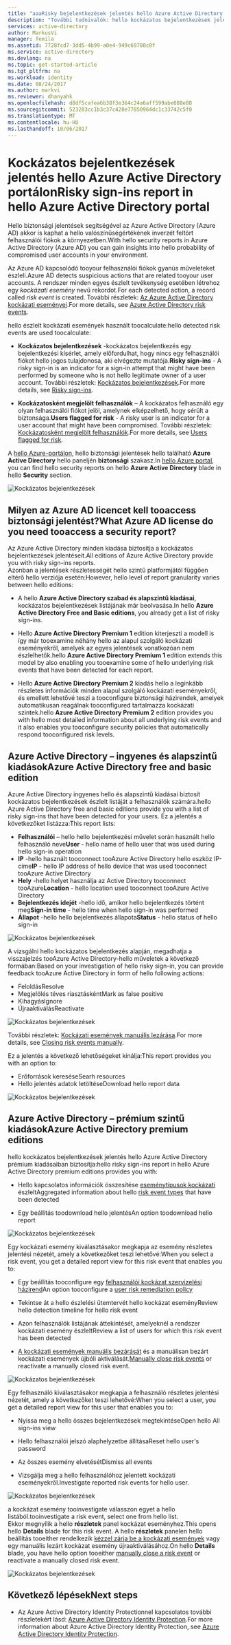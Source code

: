 ```yaml
---
title: "aaaRisky bejelentkezések jelentés hello Azure Active Directory portálon |} Microsoft Docs"
description: "További tudnivalók: hello kockázatos bejelentkezések jelentés hello Azure Active Directory portálon"
services: active-directory
author: MarkusVi
manager: femila
ms.assetid: 7728fcd7-3dd5-4b99-a0e4-949c69788c0f
ms.service: active-directory
ms.devlang: na
ms.topic: get-started-article
ms.tgt_pltfrm: na
ms.workload: identity
ms.date: 08/24/2017
ms.author: markvi
ms.reviewer: dhanyahk
ms.openlocfilehash: d8df5cafea6b38f3e364c24a6aff599abe088e88
ms.sourcegitcommit: 523283cc1b3c37c428e77850964dc1c33742c5f0
ms.translationtype: MT
ms.contentlocale: hu-HU
ms.lasthandoff: 10/06/2017
---
```

# <a name="risky-sign-ins-report-in-hello-azure-active-directory-portal"></a><span data-ttu-id="47834-103">Kockázatos bejelentkezések jelentés hello Azure Active Directory portálon</span><span class="sxs-lookup"><span data-stu-id="47834-103">Risky sign-ins report in hello Azure Active Directory portal</span></span>

<span data-ttu-id="47834-104">Hello biztonsági jelentések segítségével az Azure Active Directory (Azure AD) akkor is kaphat a hello valószínűségértékének inverzét feltört felhasználói fiókok a környezetben.</span><span class="sxs-lookup"><span data-stu-id="47834-104">With hello security reports in Azure Active Directory (Azure AD) you can gain insights into hello probability of compromised user accounts in your environment.</span></span> 

<span data-ttu-id="47834-105">Az Azure AD kapcsolódó tooyour felhasználói fiókok gyanús műveleteket észleli.</span><span class="sxs-lookup"><span data-stu-id="47834-105">Azure AD detects suspicious actions that are related tooyour user accounts.</span></span> <span data-ttu-id="47834-106">A rendszer minden egyes észlelt tevékenység esetében létrehoz egy *kockázati esemény* nevű rekordot.</span><span class="sxs-lookup"><span data-stu-id="47834-106">For each detected action, a record called *risk event* is created.</span></span> <span data-ttu-id="47834-107">További részletek: [Az Azure Active Directory kockázati eseményei](active-directory-identity-protection-risk-events.md).</span><span class="sxs-lookup"><span data-stu-id="47834-107">For more details, see [Azure Active Directory risk events](active-directory-identity-protection-risk-events.md).</span></span> 

<span data-ttu-id="47834-108">hello észlelt kockázati események használt toocalculate:</span><span class="sxs-lookup"><span data-stu-id="47834-108">hello detected risk events are used toocalculate:</span></span>

- <span data-ttu-id="47834-109">**Kockázatos bejelentkezések** -kockázatos bejelentkezés egy bejelentkezési kísérlet, amely előfordulhat, hogy nincs egy felhasználói fiókot hello jogos tulajdonosa, aki elvégezte mutatója.</span><span class="sxs-lookup"><span data-stu-id="47834-109">**Risky sign-ins** - A risky sign-in is an indicator for a sign-in attempt that might have been performed by someone who is not hello legitimate owner of a user account.</span></span> <span data-ttu-id="47834-110">További részletek: [Kockázatos bejelentkezések](active-directory-identityprotection.md#risky-sign-ins).</span><span class="sxs-lookup"><span data-stu-id="47834-110">For more details, see [Risky sign-ins](active-directory-identityprotection.md#risky-sign-ins).</span></span> 

- <span data-ttu-id="47834-111">**Kockázatosként megjelölt felhasználók** – A kockázatos felhasználó egy olyan felhasználói fiókot jelöl, amelynek elképzelhető, hogy sérült a biztonsága.</span><span class="sxs-lookup"><span data-stu-id="47834-111">**Users flagged for risk** - A risky user is an indicator for a user account that might have been compromised.</span></span> <span data-ttu-id="47834-112">További részletek: [Kockázatosként megjelölt felhasználók](active-directory-identityprotection.md#users-flagged-for-risk).</span><span class="sxs-lookup"><span data-stu-id="47834-112">For more details, see [Users flagged for risk](active-directory-identityprotection.md#users-flagged-for-risk).</span></span>  

<span data-ttu-id="47834-113">A [hello Azure-portálon](https://portal.azure.com), hello biztonsági jelentések hello található **Azure Active Directory** hello paneljén **biztonsági** szakasz.</span><span class="sxs-lookup"><span data-stu-id="47834-113">In [hello Azure portal](https://portal.azure.com), you can find hello security reports on hello **Azure Active Directory** blade in hello **Security** section.</span></span> 

![Kockázatos bejelentkezések](./media/active-directory-reporting-security-risky-sign-ins/10.png)


## <a name="what-azure-ad-license-do-you-need-tooaccess-a-security-report"></a><span data-ttu-id="47834-115">Milyen az Azure AD licencet kell tooaccess biztonsági jelentést?</span><span class="sxs-lookup"><span data-stu-id="47834-115">What Azure AD license do you need tooaccess a security report?</span></span>  

<span data-ttu-id="47834-116">Az Azure Active Directory minden kiadása biztosítja a kockázatos bejelentkezések jelentéseit.</span><span class="sxs-lookup"><span data-stu-id="47834-116">All editions of Azure Active Directory provide you with risky sign-ins reports.</span></span>  
<span data-ttu-id="47834-117">Azonban a jelentések részletességét hello szintű platformjától függően eltérő hello verziója esetén:</span><span class="sxs-lookup"><span data-stu-id="47834-117">However, hello level of report granularity varies between hello editions:</span></span> 

- <span data-ttu-id="47834-118">A hello **Azure Active Directory szabad és alapszintű kiadásai**, kockázatos bejelentkezések listájának már beolvasása.</span><span class="sxs-lookup"><span data-stu-id="47834-118">In hello **Azure Active Directory Free and Basic editions**, you already get a list of risky sign-ins.</span></span> 

- <span data-ttu-id="47834-119">Hello **Azure Active Directory Premium 1** edition kiterjeszti a modell is így már tooexamine néhány hello az alapul szolgáló kockázati eseményekről, amelyek az egyes jelentések vonatkozóan nem észlelhetők.</span><span class="sxs-lookup"><span data-stu-id="47834-119">hello **Azure Active Directory Premium 1** edition extends this model by also enabling you tooexamine some of hello underlying risk events that have been detected for each report.</span></span> 

- <span data-ttu-id="47834-120">Hello **Azure Active Directory Premium 2** kiadás hello a leginkább részletes információk minden alapul szolgáló kockázati eseményekről, és emellett lehetővé teszi a tooconfigure biztonsági házirendek, amelyek automatikusan reagálnak tooconfigured tartalmazza kockázati szintek.</span><span class="sxs-lookup"><span data-stu-id="47834-120">hello **Azure Active Directory Premium 2** edition provides you with hello most detailed information about all underlying risk events and it also enables you tooconfigure security policies that automatically respond tooconfigured risk levels.</span></span>



## <a name="azure-active-directory-free-and-basic-edition"></a><span data-ttu-id="47834-121">Azure Active Directory – ingyenes és alapszintű kiadások</span><span class="sxs-lookup"><span data-stu-id="47834-121">Azure Active Directory free and basic edition</span></span>

<span data-ttu-id="47834-122">Azure Active Directory ingyenes hello és alapszintű kiadásai biztosít kockázatos bejelentkezések észlelt listáját a felhasználók számára.</span><span class="sxs-lookup"><span data-stu-id="47834-122">hello Azure Active Directory free and basic editions provide you with a list of risky sign-ins that have been detected for your users.</span></span> <span data-ttu-id="47834-123">Ez a jelentés a következőket listázza:</span><span class="sxs-lookup"><span data-stu-id="47834-123">This report lists:</span></span>

- <span data-ttu-id="47834-124">**Felhasználói** – hello hello bejelentkezési művelet során használt hello felhasználó neve</span><span class="sxs-lookup"><span data-stu-id="47834-124">**User** - hello name of hello user that was used during hello sign-in operation</span></span>
- <span data-ttu-id="47834-125">**IP** -hello használt tooconnect tooAzure Active Directory hello eszköz IP-címe</span><span class="sxs-lookup"><span data-stu-id="47834-125">**IP** - hello IP address of hello device that was used tooconnect tooAzure Active Directory</span></span>
- <span data-ttu-id="47834-126">**Hely** -hello helyet használja az Active Directory tooconnect tooAzure</span><span class="sxs-lookup"><span data-stu-id="47834-126">**Location** - hello location used tooconnect tooAzure Active Directory</span></span>
- <span data-ttu-id="47834-127">**Bejelentkezés idejét** -hello idő, amikor hello bejelentkezés történt meg</span><span class="sxs-lookup"><span data-stu-id="47834-127">**Sign-in time** - hello time when hello sign-in was performed</span></span>
- <span data-ttu-id="47834-128">**Állapot** -hello hello bejelentkezés állapota</span><span class="sxs-lookup"><span data-stu-id="47834-128">**Status** - hello status of hello sign-in</span></span>


![Kockázatos bejelentkezések](./media/active-directory-reporting-security-risky-sign-ins/01.png)

<span data-ttu-id="47834-130">A vizsgálni hello kockázatos bejelentkezés alapján, megadhatja a visszajelzés tooAzure Active Directory-hello műveletek a következő formában:</span><span class="sxs-lookup"><span data-stu-id="47834-130">Based on your investigation of hello risky sign-in, you can provide feedback tooAzure Active Directory in form of hello following actions:</span></span>

- <span data-ttu-id="47834-131">Feloldás</span><span class="sxs-lookup"><span data-stu-id="47834-131">Resolve</span></span>
- <span data-ttu-id="47834-132">Megjelölés téves riasztásként</span><span class="sxs-lookup"><span data-stu-id="47834-132">Mark as false positive</span></span>
- <span data-ttu-id="47834-133">Kihagyás</span><span class="sxs-lookup"><span data-stu-id="47834-133">Ignore</span></span>
- <span data-ttu-id="47834-134">Újraaktiválás</span><span class="sxs-lookup"><span data-stu-id="47834-134">Reactivate</span></span>

![Kockázatos bejelentkezések](./media/active-directory-reporting-security-risky-sign-ins/21.png)

<span data-ttu-id="47834-136">További részletek: [Kockázati események manuális lezárása](active-directory-identityprotection.md#closing-risk-events-manually).</span><span class="sxs-lookup"><span data-stu-id="47834-136">For more details, see [Closing risk events manually](active-directory-identityprotection.md#closing-risk-events-manually).</span></span>

<span data-ttu-id="47834-137">Ez a jelentés a következő lehetőségeket kínálja:</span><span class="sxs-lookup"><span data-stu-id="47834-137">This report provides you with an option to:</span></span>

- <span data-ttu-id="47834-138">Erőforrások keresése</span><span class="sxs-lookup"><span data-stu-id="47834-138">Searh resources</span></span>
- <span data-ttu-id="47834-139">Hello jelentés adatok letöltése</span><span class="sxs-lookup"><span data-stu-id="47834-139">Download hello report data</span></span>


![Kockázatos bejelentkezések](./media/active-directory-reporting-security-risky-sign-ins/93.png)


## <a name="azure-active-directory-premium-editions"></a><span data-ttu-id="47834-141">Azure Active Directory – prémium szintű kiadások</span><span class="sxs-lookup"><span data-stu-id="47834-141">Azure Active Directory premium editions</span></span>

<span data-ttu-id="47834-142">hello kockázatos bejelentkezések jelentés hello Azure Active Directory prémium kiadásaiban biztosítja:</span><span class="sxs-lookup"><span data-stu-id="47834-142">hello risky sign-ins report in hello Azure Active Directory premium editions provides you with:</span></span>

- <span data-ttu-id="47834-143">Hello kapcsolatos információk összesítése [eseménytípusok kockázati](active-directory-identity-protection-risk-events.md) észlelt</span><span class="sxs-lookup"><span data-stu-id="47834-143">Aggregated information about hello [risk event types](active-directory-identity-protection-risk-events.md) that have been detected</span></span>

- <span data-ttu-id="47834-144">Egy beállítás toodownload hello jelentés</span><span class="sxs-lookup"><span data-stu-id="47834-144">An option toodownload hello report</span></span>


![Kockázatos bejelentkezések](./media/active-directory-reporting-security-risky-sign-ins/456.png)


<span data-ttu-id="47834-146">Egy kockázati esemény kiválasztásakor megkapja az esemény részletes jelentési nézetét, amely a következőket teszi lehetővé:</span><span class="sxs-lookup"><span data-stu-id="47834-146">When you select a risk event, you get a detailed report view for this risk event that enables you to:</span></span>

- <span data-ttu-id="47834-147">Egy beállítás tooconfigure egy [felhasználói kockázat szervizelési házirend](active-directory-identityprotection.md#user-risk-security-policy)</span><span class="sxs-lookup"><span data-stu-id="47834-147">An option tooconfigure a [user risk remediation policy](active-directory-identityprotection.md#user-risk-security-policy)</span></span>  

- <span data-ttu-id="47834-148">Tekintse át a hello észlelési ütemtervét hello kockázat esemény</span><span class="sxs-lookup"><span data-stu-id="47834-148">Review hello detection timeline for hello risk event</span></span>  

- <span data-ttu-id="47834-149">Azon felhasználók listájának áttekintését, amelyeknél a rendszer kockázati esemény észlelt</span><span class="sxs-lookup"><span data-stu-id="47834-149">Review a list of users for which this risk event has been detected</span></span>

- <span data-ttu-id="47834-150">[A kockázati események manuális bezárását](active-directory-identityprotection.md#closing-risk-events-manually) és a manuálisan bezárt kockázati események újbóli aktiválását.</span><span class="sxs-lookup"><span data-stu-id="47834-150">[Manually close risk events](active-directory-identityprotection.md#closing-risk-events-manually) or reactivate a manually closed risk event.</span></span> 


![Kockázatos bejelentkezések](./media/active-directory-reporting-security-risky-sign-ins/457.png)

<span data-ttu-id="47834-152">Egy felhasználó kiválasztásakor megkapja a felhasználó részletes jelentési nézetét, amely a következőket teszi lehetővé:</span><span class="sxs-lookup"><span data-stu-id="47834-152">When you select a user, you get a detailed report view for this user that enables you to:</span></span>

- <span data-ttu-id="47834-153">Nyissa meg a hello összes bejelentkezések megtekintése</span><span class="sxs-lookup"><span data-stu-id="47834-153">Open hello All sign-ins view</span></span>

- <span data-ttu-id="47834-154">Hello felhasználói jelszó alaphelyzetbe állítása</span><span class="sxs-lookup"><span data-stu-id="47834-154">Reset hello user's password</span></span>

- <span data-ttu-id="47834-155">Az összes esemény elvetését</span><span class="sxs-lookup"><span data-stu-id="47834-155">Dismiss all events</span></span>

- <span data-ttu-id="47834-156">Vizsgálja meg a hello felhasználóhoz jelentett kockázati eseményekről.</span><span class="sxs-lookup"><span data-stu-id="47834-156">Investigate reported risk events for hello user.</span></span> 


![Kockázatos bejelentkezések](./media/active-directory-reporting-security-risky-sign-ins/324.png)


<span data-ttu-id="47834-158">a kockázat esemény tooinvestigate válasszon egyet a hello listából.</span><span class="sxs-lookup"><span data-stu-id="47834-158">tooinvestigate a risk event, select one from hello list.</span></span>  
<span data-ttu-id="47834-159">Ekkor megnyílik a hello **részletek** panel kockázat eseményhez.</span><span class="sxs-lookup"><span data-stu-id="47834-159">This opens hello **Details** blade for this risk event.</span></span> <span data-ttu-id="47834-160">A hello **részletek** panelen hello beállítás tooeither rendelkezik [kézzel zárja be a kockázati események](active-directory-identityprotection.md#closing-risk-events-manually) vagy egy manuális lezárt kockázat esemény újraaktiválásához.</span><span class="sxs-lookup"><span data-stu-id="47834-160">On hello **Details** blade, you have hello option tooeither [manually close a risk event](active-directory-identityprotection.md#closing-risk-events-manually) or reactivate a manually closed risk event.</span></span> 


![Kockázatos bejelentkezések](./media/active-directory-reporting-security-risky-sign-ins/325.png)





## <a name="next-steps"></a><span data-ttu-id="47834-162">Következő lépések</span><span class="sxs-lookup"><span data-stu-id="47834-162">Next steps</span></span>

- <span data-ttu-id="47834-163">Az Azure Active Directory Identity Protectionnel kapcsolatos további részletekért lásd: [Azure Active Directory Identity Protection](active-directory-identityprotection.md).</span><span class="sxs-lookup"><span data-stu-id="47834-163">For more information about Azure Active Directory Identity Protection, see [Azure Active Directory Identity Protection](active-directory-identityprotection.md).</span></span>

